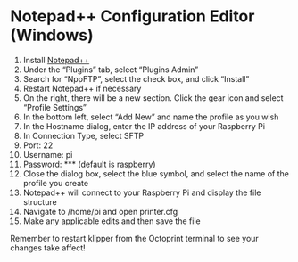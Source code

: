# Notepad++ Configuration Editor (Windows)

1.  Install [Notepad++](https://notepad-plus-plus.org)
2.  Under the “Plugins” tab, select “Plugins Admin”
3.  Search for “NppFTP”, select the check box, and click “Install” 
4.  Restart Notepad++ if necessary
5.  On the right, there will be a new section. Click the gear icon and select “Profile Settings” 
6.  In the bottom left, select “Add New” and name the profile as you wish
7.  In the Hostname dialog, enter the IP address of your Raspberry Pi
8.  In Connection Type, select SFTP
9.  Port: 22 
10.  Username: pi
11.  Password: *** (default is raspberry)
12.  Close the dialog box, select the blue symbol, and select the name of the profile you create
13.  Notepad++ will connect to your Raspberry Pi and display the file structure
14.  Navigate to /home/pi and open printer.cfg
15.  Make any applicable edits and then save the file

Remember to restart klipper from the Octoprint terminal to see your changes take affect!
